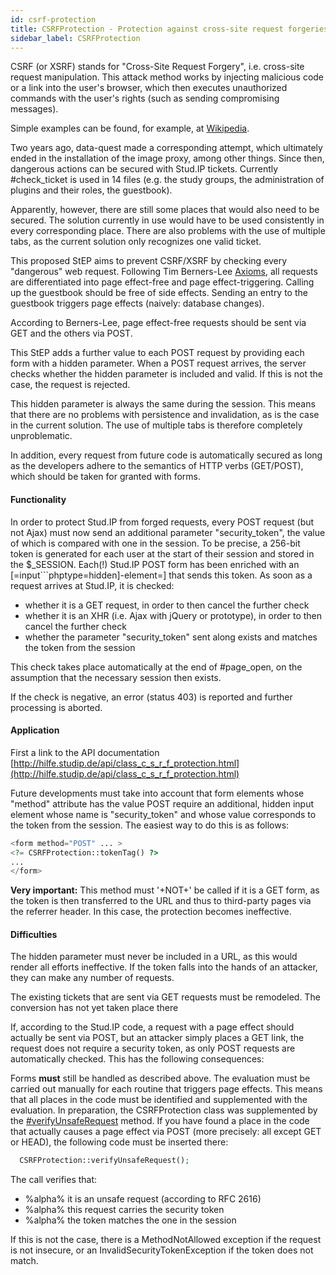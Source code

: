 ```yaml
---
id: csrf-protection
title: CSRFProtection - Protection against cross-site request forgeries
sidebar_label: CSRFProtection
---
```


CSRF (or XSRF) stands for "Cross-Site Request Forgery", i.e. cross-site request manipulation. This attack method works by injecting malicious code or a link into the user's browser, which then executes unauthorized commands with the user's rights (such as sending compromising messages).

Simple examples can be found, for example, at [Wikipedia](http://de.wikipedia.org/wiki/CSRF#Beispiele).

Two years ago, data-quest made a corresponding attempt, which ultimately ended in the installation of the image proxy, among other things. Since then, dangerous actions can be secured with Stud.IP tickets. Currently #check_ticket is used in 14 files (e.g. the study groups, the administration of plugins and their roles, the guestbook).

Apparently, however, there are still some places that would also need to be secured. The solution currently in use would have to be used consistently in every corresponding place. There are also problems with the use of multiple tabs, as the current solution only recognizes one valid ticket.

This proposed StEP aims to prevent CSRF/XSRF by checking every "dangerous" web request. Following Tim Berners-Lee [Axioms](http://www.w3.org/DesignIssues/Axioms.html), all requests are differentiated into page effect-free and page effect-triggering. Calling up the guestbook should be free of side effects. Sending an entry to the guestbook triggers page effects (naively: database changes).

According to Berners-Lee, page effect-free requests should be sent via GET and the others via POST.

This StEP adds a further value to each POST request by providing each form with a hidden parameter. When a POST request arrives, the server checks whether the hidden parameter is included and valid. If this is not the case, the request is rejected.

This hidden parameter is always the same during the session. This means that there are no problems with persistence and invalidation, as is the case in the current solution. The use of multiple tabs is therefore completely unproblematic.

In addition, every request from future code is automatically secured as long as the developers adhere to the semantics of HTTP verbs (GET/POST), which should be taken for granted with forms.

#### Functionality

In order to protect Stud.IP from forged requests, every POST request (but not Ajax) must now send an additional parameter "security_token", the value of which is compared with one in the session. To be precise, a 256-bit token is generated for each user at the start of their session and stored in the $_SESSION. Each(!) Stud.IP POST form has been enriched with an [=input```phptype=hidden]-element=] that sends this token. As soon as a request arrives at Stud.IP, it is checked:

* whether it is a GET request, in order to then cancel the further check
* whether it is an XHR (i.e. Ajax with jQuery or prototype), in order to then cancel the further check
* whether the parameter "security_token" sent along exists and matches the token from the session

This check takes place automatically at the end of #page_open, on the assumption that the necessary session then exists.

If the check is negative, an error (status 403) is reported and further processing is aborted.


#### Application

First a link to the API documentation [http://hilfe.studip.de/api/class_c_s_r_f_protection.html](http://hilfe.studip.de/api/class_c_s_r_f_protection.html)

Future developments must take into account that form elements whose "method" attribute has the value POST require an additional, hidden input element whose name is "security_token" and whose value corresponds to the token from the session. The easiest way to do this is as follows:

```php
<form method="POST" ... >
<?= CSRFProtection::tokenTag() ?>
...
</form>
```

**Very important:** This method must '+NOT+' be called if it is a GET form, as the token is then transferred to the URL and thus to third-party pages via the referrer header. In this case, the protection becomes ineffective.

#### Difficulties

The hidden parameter must never be included in a URL, as this would render all efforts ineffective.
If the token falls into the hands of an attacker, they can make any number of requests.

The existing tickets that are sent via GET requests must be remodeled. The conversion has not yet taken place there

If, according to the Stud.IP code, a request with a page effect should actually be sent via POST, but an attacker simply places a GET link, the request does not require a security token, as only POST requests are automatically checked. This has the following consequences:

Forms **must** still be handled as described above.
The evaluation must be carried out manually for each routine that triggers page effects. This means that all places in the code must be identified and supplemented with the evaluation.
In preparation, the CSRFProtection class was supplemented by the [#verifyUnsafeRequest](http://hilfe.studip.de/api/class_c_s_r_f_protection.html#a5b6301200e525d59e4cc63e5ea36d6d3) method. If you have found a place in the code that actually causes a page effect via POST (more precisely: all except GET or HEAD), the following code must be inserted there:

```php
  CSRFProtection::verifyUnsafeRequest();
```


  The call verifies that:

* %alpha% it is an unsafe request (according to RFC 2616)
* %alpha% this request carries the security token
* %alpha% the token matches the one in the session


If this is not the case, there is a MethodNotAllowed exception if the request is not insecure,
or an InvalidSecurityTokenException if the token does not match.
